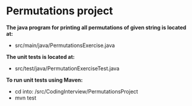 # Permutations project

**The java program for printing all permutations of given string is located at:**
- src/main/java/PermutationsExercise.java

**The unit tests is located at:**
- src/test/java/PermutationExerciseTest.java

**To run unit tests using Maven:**
- cd into: /src/CodingInterview/PermutationsProject
- mvn test

